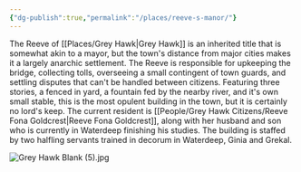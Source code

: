 ```yaml
---
{"dg-publish":true,"permalink":"/places/reeve-s-manor/"}
---
```


The Reeve of [[Places/Grey Hawk\|Grey Hawk]] is an inherited title that is somewhat akin to a mayor, but the town's distance from major cities makes it a largely anarchic settlement.  The Reeve is responsible for upkeeping the bridge, collecting tolls, overseeing a small contingent of town guards, and settling disputes that can't be handled between citizens.  Featuring three stories, a fenced in yard, a fountain fed by the nearby river, and it's own small stable, this is the most opulent building in the town, but it is certainly no lord's keep.  The current resident is [[People/Grey Hawk Citizens/Reeve Fona Goldcrest\|Reeve Fona Goldcrest]], along with her husband and son who is currently in Waterdeep finishing his studies.  The building is staffed by two halfling servants trained in decorum in Waterdeep, Ginia and Grekal.  

![Grey Hawk Blank (5).jpg](/img/user/Z_Attachments/Grey%20Hawk%20Blank%20(5).jpg)